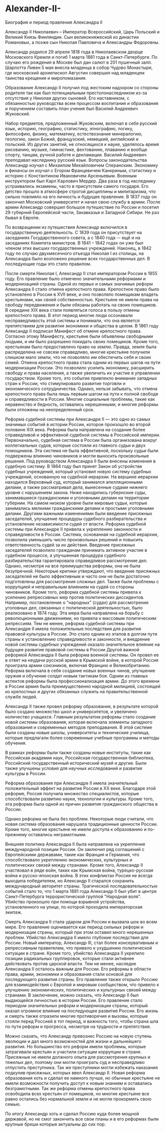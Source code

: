 # Alexander-II-
Биография и период правления Александра II

Александр II Николаевич – Император Всероссийский, Царь Польский и Великий Князь Финляндии. Сын великокняжеской из династии Романовых, а позже сын Николая Павловича и Александры Федоровны. 

 Александр родился 29 апреля 1818 года в Николаевском дворце Московского Кремля и погиб 1 марта 1881 года в Санкт-Петербурге. По случаю его рождения в Москве был дан салют в 201 пушечный залп. Шарлотта Ливен 5 мая внесла младенца в собор Чудово Монастыря, где московский архиепископ Августин совершил над младенцем таинства крещения и миропомазания.

Образование Александр II получил под жестоким надзором со стороны родителя так как был потенциальным престолонаследником из-за отсутствия у Николая других сыновей. Его наставником, с обязанностью руководства всем процессом воспитания и образования и поручением составить план учения был Василий Андреевич Жуковский. 

Набор предметов, предложенный Жуковским, включал в себя русский язык, историю, географию, статистику, этнографию, логику, философию, физику, математику, естествознание минералогию, геологию, закон Божий, французский, немецкий, английский и польский. Из других занятий, не относящихся к науке, уделялось время рисованию, музыке, гимнастике, фехтованию, плаванию и вообще спорту, танцам, ручной работе и декламации. Василий Андреевич преподавал наследнику русский язык. Вопросы законодательства Александр изучал с Михаилом Михайловичем Сперанским. Экономику и финансы он изучал с Егором Францевичем Канкриным, статистику и историю с Константином Ивановичем Арсеньевым. Военным инструктором был Карл Карлович Мердер. Два раза в год наследнику устраивались экзамены, часто в присутствии самого государя.
Его детство прошло в атмосфере строгой дисциплины и милитаризма, что сильно повлияло на его личность и будущее правление.
В 1837 году он закончил Московский университет и начал свою службу в армии.
После армии Александр совершил большое путешествие по России и посетил 29 губерний Европейской части, Закавказья и Западной Сибири. Не раз бывал в Европе.  

По возвращении из путешествия Александр включился в государственную деятельность. С 1839 года он присутствует на заседаниях Государственного совета, а с 1840 года -- ещё и на заседаниях Комитета министров. В 1841 – 1842 годах он уже был членом этих высших государственных учреждений. Наконец, в 1842 году по случаю двухмесячного отъезда Николая I из столицы, на Александра было возложено решение всех государственных дел. В последующие годы это стало правилом.

После смерти Николая I, Александр II стал императором России в 1855 году. Его правление было отмечено значительными реформами и модернизацией страны.
Одной из первых и самых значимых реформ Александра II стало отмена крепостного права.
Крепостное право было установлено в России в XVII веке, и оно позволяло помещикам владеть крестьянами, как своей собственностью. Крестьяне не имели права на свободу передвижения и были обязаны работать на своих помещиков.
В середине XIX века стали появляться голоса в пользу отмены крепостного права. В этот период многие люди осознавали несправедливость этой системы и понимали, что она является препятствием для развития экономики и общества в целом.
В 1861 году Александр II подписал Манифест об отмене крепостного права. Согласно этому Манифесту, крестьяне были объявлены свободными людьми, и им было разрешено покидать своих помещиков. Кроме того, крестьянам было предоставлено право на землю. Правда, земля была распределена не совсем справедливо, многие крестьяне получили слишком мало земли, что не позволяло им обеспечить себя и своих семей.
Отмена крепостного права стала одним из первых шагов на пути модернизации России. Это позволило усилить экономику, расширить свободу и права населения, а также увеличить их участие в управлении государством. Кроме того, это событие привлекло внимание западных стран к России, что стимулировало развитие торговли и экономического сотрудничества.
Однако, нельзя забывать, что отмена крепостного права была лишь первым шагом на пути к полной свободе и справедливости в России. Многие социальные проблемы, такие как неравенство и бедность, оставались нерешенными, и многие реформы были отложены на неопределенный срок.

Реформа судебной системы при Александре II — это одно из самых значимых событий в истории России, которое произошло во второй половине XIX века. Реформа была направлена на создание более справедливой и эффективной судебной системы в Российской империи.
Первоначально, судебная система в России была организована вокруг коллегиальных судов, которые состояли из главного судьи и двух помощников. Эта система не была эффективной, поскольку судьи были подвержены влиянию чиновников и могли выносить произвольные решения.
Под руководством Александра II были внесены изменения в судебную систему. В 1864 году был принят Закон об устройстве судебных учреждений, который установил новую систему судебных учреждений, основанную на судебной иерархии.
На вершине иерархии находился Верховный суд, который занимался апелляционными делами, а также рассматривал дела, вынесенные судами нижнего уровня с нарушением закона. Ниже находились губернские суды, занимавшиеся гражданскими и уголовными делами на территории губернии. На самом низком уровне были мировые судьи, которые занимались мелкими гражданскими делами и простыми уголовными делами.
Другими важными изменениями были введение присяжных заседателей, улучшение процедуры судебного разбирательства и установление независимости судей от власти.
Реформа судебной системы при Александре II привела к укреплению законности и справедливости в России. Система, основанная на судебной иерархии, позволила уменьшить число произвольных решений и повысить ответственность судей за их действия. Введение присяжных заседателей позволило гражданам принимать активное участие в судебном процессе, а улучшенная процедура судебного разбирательства гарантировала справедливое рассмотрение дел.
Однако, несмотря на все преимущества реформы, она не была безупречной. Некоторые критики утверждают, что введение присяжных заседателей не было эффективным и часто они не были достаточно подготовлены для рассмотрения сложных дел. Также были проблемы с коррупцией и неправильным влиянием на судей со стороны чиновников.
Кроме того, реформа судебной системы привела к усилению репрессивных мер против политических диссидентов. Например, постановление о "народных" (судах) для рассмотрения уголовных дел, связанных с политической деятельностью, было реализовано в 1874 году. Эта мера была направлена на борьбу с революционными движениями, но привела к массовым политическим репрессиям.
Тем не менее, реформа судебной системы при Александре II имела положительные последствия для развития правовой культуры в России. Это стало одним из этапов в долгом пути страны к установлению справедливости и законности, и внедрение новой системы судебных учреждений оказало значительное влияние на будущее развитие правовой системы в России
Другой важной реформой Александра II была реформа военной системы. Он провел ее в ответ на неудачи русской армии в Крымской войне, в которой Россия проиграла армии союзников, включая Францию и Великобританию. Реформа включала в себя создание новых военных чинов, улучшение оружия и обучение солдат новым тактикам боя.
Одним из главных аспектов реформы была профессионализация армии. До этого времени в России армия была преимущественно народной милицией, состоящей из крепостных и других обязанных служить на правительственной службе людей.

Александр II также провел реформу образования, в результате которой было создано множество школ и университетов, и увеличено количество учащихся.
Главным результатом реформы стало создание новой системы образования, которая включала элементы западного образования и современных методов преподавания. В этой системе были созданы новые школы, университеты и технические училища, которые предлагали более современные учебные программы и методы обучения.

В рамках реформы были также созданы новые институты, такие как Российская академия наук, Российская государственная библиотека, Российский государственный исторический музей и другие. Были также улучшены условия для научных исследований и развития культуры в России.

Реформа образования при Александре II имела значительный положительный эффект на развитие России в XX веке. Благодаря этой реформе, Россия получила множество специалистов, которые способствовали развитию науки, технологии и культуры. Кроме того, эта реформа была одной из причин развития гражданского общества в России.

Однако реформа не была без проблем. Некоторые люди считали, что новая система образования нарушала традиционные ценности России. Кроме того, многие крестьяне не имели доступа к образованию и по-прежнему оставались неграмотными.

Внешняя политика Александра II была направлена на укрепление международной позиции России. Он заключил ряд соглашений с Европейскими державами, такие как Франция и Германия, что способствовало укреплению экономических, культурных и политических связей между странами.
Кроме того, Александр II участвовал в ряде войн, таких как Крымская война, турецко-русская война и русско-японская война. В этих конфликтах Россия не всегда выходила победителем, но Александр II старался сохранить международный авторитет страны.
Трагической последовательностью событий стало то, что 1 марта 1881 года Александр II был убит в центре Санкт-Петербурга террористической группой "Народная воля". Убийство произошло при помощи взрывной устройства, установленного на улице, по которой проходила императорская экипаж.

Смерть Александра II стала ударом для России и вызвала шок во всем мире. Его правление оценивается как период сильных реформ и модернизации страны, который при этом оставил много нерешенных проблем.
Убийство Александра II имело глубокие последствия для России. Новый император, Александр III, стал более консервативным и репрессивным правителем, что привело к ухудшению политической ситуации в стране. Кроме того, убийство Александра II укрепило позиции радикальных группировок, которые стали активнее действовать против царской власти.
Тем не менее, наследие Александра II осталось важным для России. Его реформы в области права, армии, экономики и образования стали основой для последующего развития страны. Его правление также открыло Россию для взаимодействия с Европой и мировым сообществом, что привело к улучшению экономических, политических и культурных связей между странами.
В заключение, можно сказать, что Александр II был выдающейся личностью в истории России. Его правление стало периодом значительных реформ и модернизации страны, который оказал огромное влияние на последующее развитие России. Его жизнь и смерть также отразили многие противоречия и вызовы, которые стояли перед Россией в тот период, и важность того, чтобы страна шла по пути реформ и прогресса, несмотря на трудности и препятствия.

Можно сказать, что Александр превознес Россию на новую ступень эволюции и дал много возможностей для жизни и дальнейшего развития. Но большинство его реформ имели проблемы, которые затрагивали крестьян и участили ситуации коррупции в стране. Присяжные не имели должного опыта для рассмотрения крупных и тяжелых дел, поэтому они могли проиграть суд и несправедливо отпустить преступника. Так же преступники могли избежать наказания подкупив присяжных, которых ввел Александр II. Новая реформа образования хоть и сделал ее намного лучше, но обычные крестьяне не имели возможности получить доступ к новым знаниям и оставались безграмотными. Так же реформа отмены крепостного права освободила всех крестьян от помещиков, но многие крестьяне все равно остались без нормальной земли и не могли прокормить свою семью.

По итогу Александр хоть и сделал Россию куда более мощной державой, но не смог закончить все свои планы и в его реформах были крупные бреши которые актуальны до сих пор.

